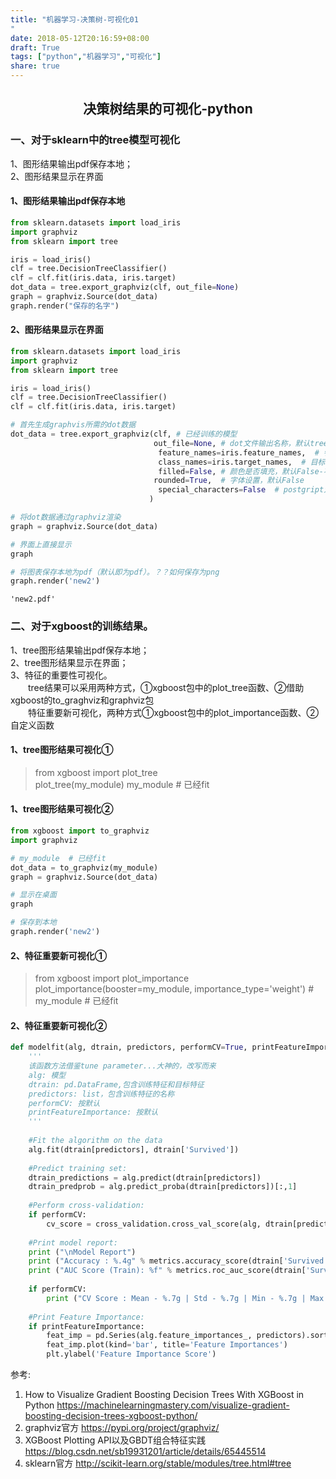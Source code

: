```yaml
---
title: "机器学习-决策树-可视化01
"
date: 2018-05-12T20:16:59+08:00
draft: True
tags: ["python","机器学习","可视化"]
share: true
---
```




## <center>决策树结果的可视化-python

### 一、对于sklearn中的tree模型可视化  
1、图形结果输出pdf保存本地；  
2、图形结果显示在界面

#### 1、图形结果输出pdf保存本地


```python
from sklearn.datasets import load_iris
import graphviz 
from sklearn import tree

iris = load_iris()
clf = tree.DecisionTreeClassifier()
clf = clf.fit(iris.data, iris.target)
dot_data = tree.export_graphviz(clf, out_file=None) 
graph = graphviz.Source(dot_data) 
graph.render("保存的名字")
```

#### 2、图形结果显示在界面


```python
from sklearn.datasets import load_iris
import graphviz 
from sklearn import tree

iris = load_iris()
clf = tree.DecisionTreeClassifier()
clf = clf.fit(iris.data, iris.target)

# 首先生成graphvis所需的dot数据
dot_data = tree.export_graphviz(clf, # 已经训练的模型
                                out_file=None, # dot文件输出名称，默认tree.dot
                                 feature_names=iris.feature_names,  # 特征变量名称
                                 class_names=iris.target_names,  # 目标变量名称
                                 filled=False, # 颜色是否填充，默认False-不填充
                                rounded=True,  # 字体设置，默认False
                                 special_characters=False  # postgript对特殊字符处理，默认false
                               )  

# 将dot数据通过graphviz渲染
graph = graphviz.Source(dot_data)

# 界面上直接显示
graph

# 将图表保存本地为pdf（默认即为pdf）。？？如何保存为png
graph.render('new2')
```




    'new2.pdf'



### 二、对于xgboost的训练结果。  
1、tree图形结果输出pdf保存本地；  
2、tree图形结果显示在界面；  
3、特征的重要性可视化。  
　　tree结果可以采用两种方式，①xgboost包中的plot_tree函数、②借助xgboost的to_graghviz和graphviz包  
　　特征重要新可视化，两种方式①xgboost包中的plot_importance函数、②自定义函数

#### 1、tree图形结果可视化①

> from xgboost import plot_tree  
plot_tree(my_module)  my_module  # 已经fit

#### 1、tree图形结果可视化②


```python
from xgboost import to_graphviz
import graphviz

# my_module  # 已经fit
dot_data = to_graphviz(my_module)
graph = graphviz.Source(dot_data) 

# 显示在桌面
graph

# 保存到本地
graph.render('new2')
```

#### 2、特征重要新可视化①

> from xgboost import plot_importance  
plot_importance(booster=my_module, importance_type='weight')  # my_module  # 已经fit

#### 2、特征重要新可视化②


```python
def modelfit(alg, dtrain, predictors, performCV=True, printFeatureImportance=True, cv_folds=5):
    '''
    该函数方法借鉴tune parameter...大神的，改写而来
    alg: 模型
    dtrain: pd.DataFrame,包含训练特征和目标特征
    predictors: list，包含训练特征的名称
    performCV: 按默认
    printFeatureImportance: 按默认
    '''
    
    #Fit the algorithm on the data
    alg.fit(dtrain[predictors], dtrain['Survived'])
        
    #Predict training set:
    dtrain_predictions = alg.predict(dtrain[predictors])
    dtrain_predprob = alg.predict_proba(dtrain[predictors])[:,1]
    
    #Perform cross-validation:
    if performCV:
        cv_score = cross_validation.cross_val_score(alg, dtrain[predictors], dtrain['Survived'], cv=cv_folds, scoring='roc_auc')
    
    #Print model report:
    print ("\nModel Report")
    print ("Accuracy : %.4g" % metrics.accuracy_score(dtrain['Survived'].values, dtrain_predictions))
    print ("AUC Score (Train): %f" % metrics.roc_auc_score(dtrain['Survived'], dtrain_predprob))
    
    if performCV:
        print ("CV Score : Mean - %.7g | Std - %.7g | Min - %.7g | Max - %.7g" % (np.mean(cv_score),np.std(cv_score),np.min(cv_score),np.max(cv_score)))
        
    #Print Feature Importance:
    if printFeatureImportance:
        feat_imp = pd.Series(alg.feature_importances_, predictors).sort_values(ascending=False)
        feat_imp.plot(kind='bar', title='Feature Importances')
        plt.ylabel('Feature Importance Score')
```

参考:  
1. How to Visualize Gradient Boosting Decision Trees With XGBoost in Python https://machinelearningmastery.com/visualize-gradient-boosting-decision-trees-xgboost-python/
2. graphviz官方 https://pypi.org/project/graphviz/
3.  XGBoost Plotting API以及GBDT组合特征实践 https://blog.csdn.net/sb19931201/article/details/65445514
4. sklearn官方 http://scikit-learn.org/stable/modules/tree.html#tree

